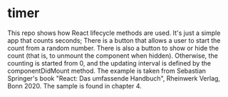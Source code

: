 # timer
This repo shows how React lifecycle methods are used.
It's just a simple app that counts seconds;
There is a button that allows a user to start the count from a random number.
There is also a button to show or hide the count (that is, to unmount the component when hidden).
Otherwise, the counting is started from 0, and the updating interval is defined by the componentDidMount method.
The example is taken from Sebastian Springer's book "React: Das umfassende Handbuch", Rheinwerk Verlag, Bonn 2020. The sample is found in chapter 4.
